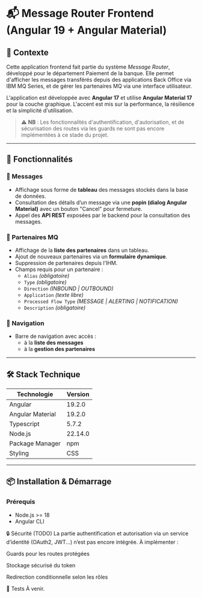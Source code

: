 # 📬 Message Router Frontend (Angular 19 + Angular Material)

## 🧭 Contexte

Cette application frontend fait partie du système *Message Router*, développé pour le département Paiement de la banque. Elle permet d'afficher les messages transférés depuis des applications Back Office via IBM MQ Series, et de gérer les partenaires MQ via une interface utilisateur.

L'application est développée avec **Angular 17** et utilise **Angular Material 17** pour la couche graphique. L'accent est mis sur la performance, la résilience et la simplicité d'utilisation.

> ⚠️ **NB** : Les fonctionnalités d'authentification, d'autorisation, et de sécurisation des routes via les guards ne sont pas encore implémentées à ce stade du projet.

---

## 🚀 Fonctionnalités

### 📩 Messages

- Affichage sous forme de **tableau** des messages stockés dans la base de données.
- Consultation des détails d’un message via une **popin (dialog Angular Material)** avec un bouton "Cancel" pour fermeture.
- Appel des **API REST** exposées par le backend pour la consultation des messages.

### 🤝 Partenaires MQ

- Affichage de la **liste des partenaires** dans un tableau.
- Ajout de nouveaux partenaires via un **formulaire dynamique**.
- Suppression de partenaires depuis l’IHM.
- Champs requis pour un partenaire :
  - `Alias` *(obligatoire)*
  - `Type` *(obligatoire)*
  - `Direction` *(INBOUND | OUTBOUND)*
  - `Application` *(texte libre)*
  - `Processed Flow Type` *(MESSAGE | ALERTING | NOTIFICATION)*
  - `Description` *(obligatoire)*

### 🧭 Navigation

- Barre de navigation avec accès :
  - à la **liste des messages**
  - à la **gestion des partenaires**

---

## 🛠️ Stack Technique

| Technologie       | Version         |
|------------------|-----------------|
| Angular           | 19.2.0          |
| Angular Material  | 19.2.0          |
| Typescript        | 5.7.2           |
| Node.js           | 22.14.0         |
| Package Manager   | npm             |
| Styling           | CSS             |

---

## 📦 Installation & Démarrage

### Prérequis

- Node.js >= 18
- Angular CLI

🔒 Sécurité (TODO)
La partie authentification et autorisation via un service d’identité (OAuth2, JWT...) n’est pas encore intégrée. À implémenter :

Guards pour les routes protégées

Stockage sécurisé du token

Redirection conditionnelle selon les rôles

🧪 Tests
À venir.
